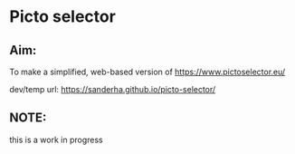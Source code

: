 # Picto selector

## Aim:
To make a simplified, web-based version of https://www.pictoselector.eu/ 

dev/temp url: https://sanderha.github.io/picto-selector/

## NOTE:
this is a work in progress 



